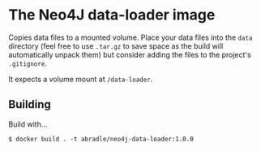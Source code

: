 # The Neo4J data-loader image
Copies data files to a mounted volume. Place your data files into
the `data` directory (feel free to use `.tar.gz` to save space
as the build will automatically unpack them) but consider adding the
files to the project's `.gitignore`.

It expects a volume mount at `/data-loader`.

## Building
Build with...

    $ docker build . -t abradle/neo4j-data-loader:1.0.0
